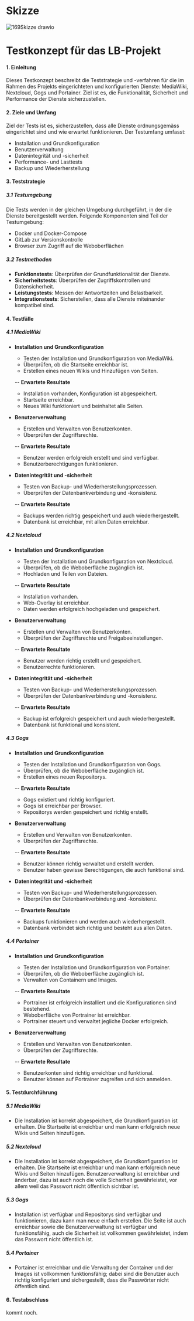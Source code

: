 # Skizze
![169Skizze drawio](https://github.com/lyfe691/LB-WISS_169-347/assets/111024477/9afc5e0c-469f-4d20-a6de-f652af23306f)

# Testkonzept für das LB-Projekt

#### 1. Einleitung

Dieses Testkonzept beschreibt die Teststrategie und -verfahren für die im Rahmen des Projekts eingerichteten und konfigurierten Dienste: MediaWiki, Nextcloud, Gogs und Portainer. Ziel ist es, die Funktionalität, Sicherheit und Performance der Dienste sicherzustellen.

#### 2. Ziele und Umfang

Ziel der Tests ist es, sicherzustellen, dass alle Dienste ordnungsgemäss eingerichtet sind und wie erwartet funktionieren. Der Testumfang umfasst:

- Installation und Grundkonfiguration
- Benutzerverwaltung
- Datenintegrität und -sicherheit
- Performance- und Lasttests
- Backup und Wiederherstellung

#### 3. Teststrategie

##### 3.1 Testumgebung

Die Tests werden in der gleichen Umgebung durchgeführt, in der die Dienste bereitgestellt werden. Folgende Komponenten sind Teil der Testumgebung:

- Docker und Docker-Compose
- GitLab zur Versionskontrolle
- Browser zum Zugriff auf die Weboberflächen

##### 3.2 Testmethoden

- **Funktionstests**: Überprüfen der Grundfunktionalität der Dienste.
- **Sicherheitstests**: Überprüfen der Zugriffskontrollen und Datensicherheit.
- **Leistungstests**: Messen der Antwortzeiten und Belastbarkeit.
- **Integrationstests**: Sicherstellen, dass alle Dienste miteinander kompatibel sind.

#### 4. Testfälle

##### 4.1 MediaWiki

- **Installation und Grundkonfiguration**
  - Testen der Installation und Grundkonfiguration von MediaWiki.
  - Überprüfen, ob die Startseite erreichbar ist.
  - Erstellen eines neuen Wikis und Hinzufügen von Seiten.
 
  -- **Erwartete Resultate**
    - Installation vorhanden, Konfiguration ist abgespeichert.
    - Startseite erreichbar.
    - Neues Wiki funktioniert und beinhaltet alle Seiten.

- **Benutzerverwaltung**
  - Erstellen und Verwalten von Benutzerkonten.
  - Überprüfen der Zugriffsrechte.

  -- **Erwartete Resultate**
    - Benutzer werden erfolgreich erstellt und sind verfügbar.
    - Benutzerberechtigungen funktionieren.

- **Datenintegrität und -sicherheit**
  - Testen von Backup- und Wiederherstellungsprozessen.
  - Überprüfen der Datenbankverbindung und -konsistenz.
 
  -- **Erwartete Resultate**
    - Backups werden richtig gespeichert und auch wiederhergestellt.
    - Datenbank ist erreichbar, mit allen Daten erreichbar.

##### 4.2 Nextcloud

- **Installation und Grundkonfiguration**
  - Testen der Installation und Grundkonfiguration von Nextcloud.
  - Überprüfen, ob die Weboberfläche zugänglich ist.
  - Hochladen und Teilen von Dateien.
 
  -- **Erwartete Resultate**
    - Installation vorhanden.
    - Web-Overlay ist erreichbar.
    - Daten werden erfolgreich hochgeladen und gespeichert.

- **Benutzerverwaltung**
  - Erstellen und Verwalten von Benutzerkonten.
  - Überprüfen der Zugriffsrechte und Freigabeeinstellungen.
 
  -- **Erwartete Resultate**
    - Benutzer werden richtig erstellt und gespeichert.
    - Benutzerrechte funktionieren.

- **Datenintegrität und -sicherheit**
  - Testen von Backup- und Wiederherstellungsprozessen.
  - Überprüfen der Datenbankverbindung und -konsistenz.
 
  -- **Erwartete Resultate**
    - Backup ist erfolgreich gespeichert und auch wiederhergestellt.
    - Datenbank ist funktional und konsistent.

##### 4.3 Gogs

- **Installation und Grundkonfiguration**
  - Testen der Installation und Grundkonfiguration von Gogs.
  - Überprüfen, ob die Weboberfläche zugänglich ist.
  - Erstellen eines neuen Repositorys.
 
  -- **Erwartete Resultate**
    - Gogs existiert und richtig konfiguriert.
    - Gogs ist erreichbar per Browser.
    - Repositorys werden gespeichert und richtig erstellt.

- **Benutzerverwaltung**
  - Erstellen und Verwalten von Benutzerkonten.
  - Überprüfen der Zugriffsrechte.
 
  -- **Erwartete Resultate**
    - Benutzer können richtig verwaltet und erstellt werden.
    - Benutzer haben gewisse Berechtigungen, die auch funktional sind.

- **Datenintegrität und -sicherheit**
  - Testen von Backup- und Wiederherstellungsprozessen.
  - Überprüfen der Datenbankverbindung und -konsistenz.
 
  -- **Erwartete Resultate**
    - Backups funktionieren und werden auch wiederhergestellt.
    - Datenbank verbindet sich richtig und besteht aus allen Daten.

##### 4.4 Portainer

- **Installation und Grundkonfiguration**
  - Testen der Installation und Grundkonfiguration von Portainer.
  - Überprüfen, ob die Weboberfläche zugänglich ist.
  - Verwalten von Containern und Images.
 
  -- **Erwartete Resultate**
    - Portrainer ist erfolgreich installiert und die Konfigurationen sind bestehend.
    - Weboberfläche von Portrainer ist erreichbar.
    - Portrainer steuert und verwaltet jegliche Docker erfolgreich.

- **Benutzerverwaltung**
  - Erstellen und Verwalten von Benutzerkonten.
  - Überprüfen der Zugriffsrechte.
 
  -- **Erwartete Resultate**
    - Benutzerkonten sind richtig erreichbar und funktional.
    - Benutzer können auf Portrainer zugreifen und sich anmelden.

#### 5. Testdurchführung

##### 5.1 MediaWiki
 - Die Installation ist korrekt abgespeichert, die Grundkonfiguration ist erhalten. Die Startseite ist erreichbar und man kann erfolgreich neue Wikis und Seiten hinzufügen.

##### 5.2 Nextcloud
 - Die Installation ist korrekt abgespeichert, die Grundkonfiguration ist erhalten. Die Startseite ist erreichbar und man kann erfolgreich neue Wikis und Seiten hinzufügen. Benutzerverwaltung ist erreichbar und änderbar, dazu ist auch noch die volle Sicherheit gewährleistet, vor allem weil das Passwort nicht öffentlich sichtbar ist.

##### 5.3 Gogs
 - Installation ist verfügbar und Repositorys sind verfügbar und funktionieren, dazu kann man neue einfach erstellen. Die Seite ist auch erreichbar sowie die Benutzerverwaltung ist verfügbar und funktionsfähig, auch die Sicherheit ist vollkommen gewährleistet, indem das Passwort nicht öffentlich ist.

##### 5.4 Portainer
 - Portainer ist erreichbar und die Verwaltung der Container und der Images ist vollkommen funktionsfähig; dabei sind die Benutzer auch richtig konfiguriert und sichergestellt, dass die Passwörter nicht öffentlich sind.
   
#### 6. Testabschluss

kommt noch.

